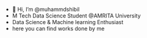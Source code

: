 - 👋 Hi, I’m @muhammdshibil
- M Tech Data Science Student @AMRITA University
- Data Science & Machine learning Enthusiast
- here you can find works done by me

<!---
muhammdshibil/muhammdshibil is a ✨ special ✨ repository because its `README.md` (this file) appears on your GitHub profile.
You can click the Preview link to take a look at your changes.
--->
